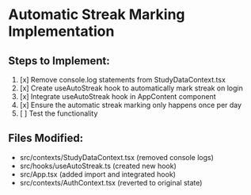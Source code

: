 # Automatic Streak Marking Implementation

## Steps to Implement:

1. [x] Remove console.log statements from StudyDataContext.tsx
2. [x] Create useAutoStreak hook to automatically mark streak on login
3. [x] Integrate useAutoStreak hook in AppContent component
4. [x] Ensure the automatic streak marking only happens once per day
5. [ ] Test the functionality

## Files Modified:

- src/contexts/StudyDataContext.tsx (removed console logs)
- src/hooks/useAutoStreak.ts (created new hook)
- src/App.tsx (added import and integrated hook)
- src/contexts/AuthContext.tsx (reverted to original state)
